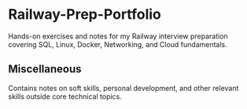 # Railway-Prep-Portfolio
Hands-on exercises and notes for my Railway interview preparation covering SQL, Linux, Docker, Networking, and Cloud fundamentals.
## Miscellaneous
Contains notes on soft skills, personal development, and other relevant skills outside core technical topics.
